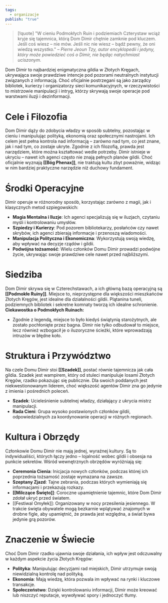```yaml
---
tags:
  - organizacje
publish: "true"
---
```

>[!quote] "W cieniu Podmokłych Ruin i podziemiach Czterystaw wciąż kryje się tajemnica, którą Dom Dimir chętnie zamknie pod kluczem. Jeśli coś wiesz – nie mów. Jeśli nic nie wiesz – bądź pewny, że oni wiedzą wszystko."
>– _Pierre Jeoun Tzy, autor encyklopedii i jedyny, który może powiedzieć coś o Dimir, nie będąc natychmiast uciszonym._

Dom Dimir to najbardziej enigmatyczna gildia w Złotych Kręgach, ukrywająca swoje prawdziwe intencje pod pozorami neutralnych instytucji związanych z informacją. Choć oficjalnie postrzegani są jako zarządcy bibliotek, kurierzy i organizatorzy sieci komunikacyjnych, w rzeczywistości to mistrzowie manipulacji i intryg, którzy skrywają swoje operacje pod warstwami iluzji i dezinformacji.
# **Cele i Filozofia**
Dom Dimir dąży do zdobycia władzy w sposób subtelny, pozostając w cieniu i manipulując polityką, ekonomią oraz społecznymi nastrojami. Ich celem jest pełna kontrola nad informacją – zarówno nad tym, co jest znane, jak i nad tym, co zostaje ukryte. Zgodnie z ich filozofią, prawda jest narzędziem, które można kształtować wedle potrzeby. Dimir istnieje w ukryciu – nawet ich agenci często nie znają pełnych planów gildii. Choć oficjalnie wyznają **[[Bóg Phenax]]**, nie traktują kultu zbyt poważnie, widząc w nim bardziej praktyczne narzędzie niż duchowy fundament.
# **Środki Operacyjne**
Dimir operuje w różnorodny sposób, korzystając zarówno z magii, jak i klasycznych metod szpiegowskich:
- **Magia Mentalna i Iluzje**: Ich agenci specjalizują się w iluzjach, czytaniu myśli i kontrolowaniu umysłów.
- **Szpiedzy i Kurierzy**: Pod pozorem bibliotekarzy, posłańców czy nawet skrybów, ich agenci zbierają informacje i przenoszą wiadomości.
- **Manipulacja Polityczna i Ekonomiczna**: Wykorzystują swoją wiedzę, aby wpływać na decyzje rządów i gildii.
- **Podwójna tożsamość**: Wielu członków Domu Dimir prowadzi podwójne życie, ukrywając swoje prawdziwe cele nawet przed najbliższymi.
# **Siedziba**
Dom Dimir skrywa się w Czterechstawach, a ich główną bazą operacyjną są **[[Podmokłe Ruiny]]**. Miejsce to, nieprzystępne dla większości mieszkańców Złotych Kręgów, jest idealne dla działalności gildii. Plątanina tuneli, podziemnych bibliotek i sekretne komnaty tworzą ich idealne schronienie.
**Ciekawostka o Podmokłych Ruinach:**
- Zgodnie z legendą, miejsce to było kiedyś świątynią starożytnych, ale zostało pochłonięte przez bagna. Dimir nie tylko odbudował to miejsce, lecz również wzbogacił je o iluzoryczne ścieżki, które wprowadzają intruzów w błędne koło.
# **Struktura i Przywództwo**
Na czele Domu Dimir stoi **[[Szadek]]**, postać równie tajemnicza jak cała gildia. Szadek jest wampirem, który od stuleci manipuluje losami Złotych Kręgów, rzadko pokazując się publicznie. Dla swoich poddanych jest niekwestionowanym liderem, choć większość agentów Dimir zna go jedynie z imienia i pośrednich poleceń.
- **Szadek**: Ucieleśnienie subtelnej władzy, działający z ukrycia mistrz manipulacji.
- **Rada Cieni**: Grupa wysoko postawionych członków gildii, odpowiedzialnych za koordynowanie operacji w różnych regionach.
# **Kultura i Obrzędy**

Członkowie Domu Dimir nie mają jednej, wyraźnej kultury. Są to indywidualiści, których łączy jedno – lojalność wobec gildii i obsesja na punkcie sekretów. Wśród wewnętrznych obrzędów wyróżniają się:
- **Ceremonia Cienia**: Inicjacja nowych członków, podczas której ich poprzednia tożsamość zostaje wymazana na zawsze.
- **Szeptany Zjazd**: Tajne zebrania, podczas których wymieniają się informacjami i przekazują rozkazy.
- **[[Milczące Święto]]**: Coroczne upamiętnienie tajemnic, które Dom Dimir zdołał ukryć przed światem.
- [[Festiwal Omyłek]]: Organizowany w nocy przesilenia jesiennego. W trakcie święta obywatele mogą bezkarnie wplątywać znajomych w drobne figle, aby upamiętnić, że prawda jest względna, a świat bywa jedynie grą pozorów.
# **Znaczenie w Świecie**
Choć Dom Dimir rzadko ujawnia swoje działania, ich wpływ jest odczuwalny w każdym aspekcie życia Złotych Kręgów:
- **Polityka**: Manipulując decyzjami rad miejskich, Dimir utrzymuje swoją niewidzialną kontrolę nad polityką.
- **Ekonomia**: Mają wiedzę, która pozwala im wpływać na rynki i kluczowe transakcje.
- **Społeczeństwo**: Dzięki kontrolowaniu informacji, Dimir może kreować lub niszczyć reputacje, wywoływać spory i jednoczyć tłumy.